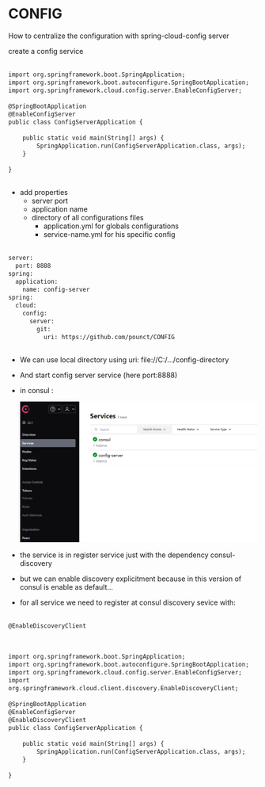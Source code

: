 # CONFIG
How to centralize the configuration with spring-cloud-config server

create a config service
<pre>
  <code>
import org.springframework.boot.SpringApplication;
import org.springframework.boot.autoconfigure.SpringBootApplication;
import org.springframework.cloud.config.server.EnableConfigServer;

@SpringBootApplication
@EnableConfigServer
public class ConfigServerApplication {

	public static void main(String[] args) {
		SpringApplication.run(ConfigServerApplication.class, args);
	}

}
  </code>
</pre>

- add properties
	- server port
 	- application name
  	- directory of all configurations files
	  	- application.yml for globals configurations
	  	- service-name.yml for his specific config
  	  
<pre>
<code>
server:
  port: 8888
spring:
  application:
    name: config-server
spring:
  cloud:
    config:
      server:
        git:
          uri: https://github.com/pounct/CONFIG
</code>
</pre>

- We can use local directory using uri: file://C:/.../config-directory

- And start config server service (here port:8888)
- in consul :

  <img src="images/Captura de pantalla1.png"/>

- the service is in register service just with the dependency consul-discovery
- but we can enable discovery explicitment because in this version of consul
	is enable as default...
- for all service we need to register at consul discovery sevice with:

<pre>
  <code>
@EnableDiscoveryClient
  </code>
</pre>

<pre>
  <code>
import org.springframework.boot.SpringApplication;
import org.springframework.boot.autoconfigure.SpringBootApplication;
import org.springframework.cloud.config.server.EnableConfigServer;
import org.springframework.cloud.client.discovery.EnableDiscoveryClient;

@SpringBootApplication
@EnableConfigServer
@EnableDiscoveryClient
public class ConfigServerApplication {

	public static void main(String[] args) {
		SpringApplication.run(ConfigServerApplication.class, args);
	}

}
  </code>
</pre>

